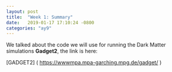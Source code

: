 ```yaml
---
layout: post
title:  "Week 1: Summary"
date:   2019-01-17 17:10:24 -0800
categories: "ay9"
---
```


We talked about the code we will use for running the Dark Matter  simulations **Gadget2**, the link is here:

[GADGET2] ( https://wwwmpa.mpa-garching.mpg.de/gadget/ )
